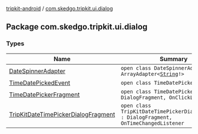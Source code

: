 [tripkit-android](../index.md) / [com.skedgo.tripkit.ui.dialog](./index.md)

## Package com.skedgo.tripkit.ui.dialog

### Types

| Name | Summary |
|---|---|
| [DateSpinnerAdapter](-date-spinner-adapter/index.md) | `open class DateSpinnerAdapter : ArrayAdapter<`[`String`](https://kotlinlang.org/api/latest/jvm/stdlib/kotlin/-string/index.html)`!>` |
| [TimeDatePickedEvent](-time-date-picked-event/index.md) | `open class TimeDatePickedEvent` |
| [TimeDatePickerFragment](-time-date-picker-fragment/index.md) | `open class TimeDatePickerFragment : DialogFragment, OnClickListener` |
| [TripKitDateTimePickerDialogFragment](-trip-kit-date-time-picker-dialog-fragment/index.md) | `open class TripKitDateTimePickerDialogFragment : DialogFragment, OnTimeChangedListener` |
